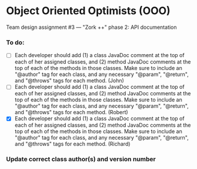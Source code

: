 # Object Oriented Optimists (OOO)
Team design assignment #3 — "Zork ++" phase 2: API documentation

### To do:
- [ ] Each developer should add (1) a class JavaDoc comment at the top of each of her assigned classes, and (2) method JavaDoc comments at the top of each of the methods in those classes. Make sure to include an "@author" tag for each class, and any necessary "@param", "@return", and "@throws" tags for each method. (John) 
- [ ] Each developer should add (1) a class JavaDoc comment at the top of each of her assigned classes, and (2) method JavaDoc comments at the top of each of the methods in those classes. Make sure to include an "@author" tag for each class, and any necessary "@param", "@return", and "@throws" tags for each method. (Robert)
- [X] Each developer should add (1) a class JavaDoc comment at the top of each of her assigned classes, and (2) method JavaDoc comments at the top of each of the methods in those classes. Make sure to include an "@author" tag for each class, and any necessary "@param", "@return", and "@throws" tags for each method. (Richard)

### Update correct class author(s) and version number
